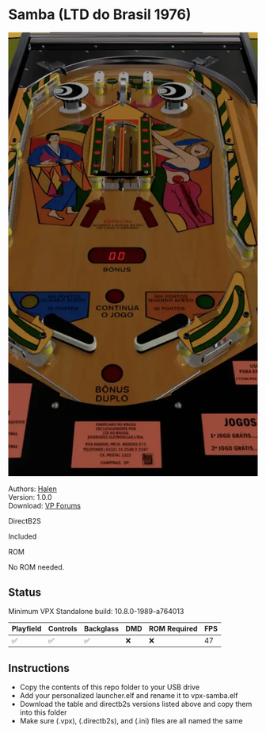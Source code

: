 # Samba (LTD do Brasil 1976)

![Table Preview](../../images/vpx-samba.webp)
                 
Authors: [Halen](https://www.vpforums.org/index.php?showuser=74)  
Version: 1.0.0  
Download: [VP Forums](https://www.vpforums.org/index.php?app=downloads&showfile=18628)

DirectB2S

Included

ROM

No ROM needed.

## Status 

Minimum VPX Standalone build: 10.8.0-1989-a764013

| Playfield | Controls | Backglass | DMD | ROM Required | FPS | 
|-----------|----------|-----------|-----|--------------|-----|
| :white_check_mark: | :white_check_mark: | :white_check_mark: | :x: | :x: | 47 |

## Instructions

- Copy the contents of this repo folder to your USB drive
- Add your personalized launcher.elf and rename it to vpx-samba.elf
- Download the table and directb2s versions listed above and copy them into this folder
- Make sure (.vpx), (.directb2s), and (.ini) files are all named the same

